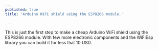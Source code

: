 ```yaml
---
published: true
title: 'Arduino WiFi shield using the ESP8266 module.'

---
```

This is just the first step to make a cheap Arduino WiFi shield using the ESP8266 module. With few more electronic components and the WiFiEsp library you can build it for less that 10 USD.